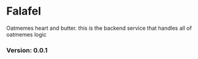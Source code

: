 # Falafel
Oatmemes heart and butter. this is the backend service that handles all of oatmemes logic


### Version: 0.0.1